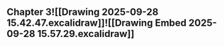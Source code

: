 ## Chapter 3![[Drawing 2025-09-28 15.42.47.excalidraw]]![[Drawing Embed 2025-09-28 15.57.29.excalidraw]]